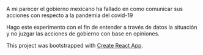 A mi parecer el gobierno mexicano ha fallado en como comunicar sus acciones con respecto a la pandemia del covid-19

Hago este experimento con el fin de entender a través de datos la situación y no juzgar las acciones de gobierno con base en opiniones.


This project was bootstrapped with [Create React App](https://github.com/facebook/create-react-app).

